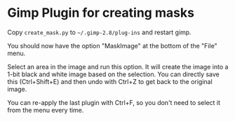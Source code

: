 Gimp Plugin for creating masks
==============================

Copy `create_mask.py` to `~/.gimp-2.8/plug-ins` and restart gimp.

You should now have the option "MaskImage" at the bottom of the "File" menu.

Select an area in the image and run this option.  It will create the image into
a 1-bit black and white image based on the selection.  You can directly save
this (Ctrl+Shift+E) and then undo with Ctrl+Z to get back to the original
image.

You can re-apply the last plugin with Ctrl+F, so you don't need to select it
from the menu every time.
